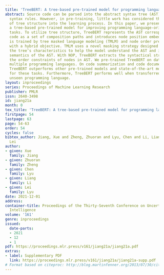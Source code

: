 ```yaml
---
title: 'TreeBERT: A tree-based pre-trained model for programming language'
abstract: Source code can be parsed into the abstract syntax tree (AST) based on defined
  syntax rules. However, in pre-training, little work has considered the incorporation
  of tree structure into the learning process. In this paper, we present TreeBERT,
  a tree-based pre-trained model for improving programming language-oriented generation
  tasks. To utilize tree structure, TreeBERT represents the AST corresponding to the
  code as a set of composition paths and introduces node position embedding. The model
  is trained by tree masked language modeling (TMLM) and node order prediction (NOP)
  with a hybrid objective. TMLM uses a novel masking strategy designed according to
  the tree’s characteristics to help the model understand the AST and infer the missing
  semantics of the AST. With NOP, TreeBERT extracts the syntactical structure by learning
  the order constraints of nodes in AST. We pre-trained TreeBERT on datasets covering
  multiple programming languages. On code summarization and code documentation tasks,
  TreeBERT outperforms other pre-trained models and state-of-the-art models designed
  for these tasks. Furthermore, TreeBERT performs well when transferred to the pre-trained
  unseen programming language.
layout: inproceedings
series: Proceedings of Machine Learning Research
publisher: PMLR
issn: 2640-3498
id: jiang21a
month: 0
tex_title: 'TreeBERT: A tree-based pre-trained model for programming language'
firstpage: 54
lastpage: 63
page: 54-63
order: 54
cycles: false
bibtex_author: Jiang, Xue and Zheng, Zhuoran and Lyu, Chen and Li, Liang and Lyu,
  Lei
author:
- given: Xue
  family: Jiang
- given: Zhuoran
  family: Zheng
- given: Chen
  family: Lyu
- given: Liang
  family: Li
- given: Lei
  family: Lyu
date: 2021-12-01
address:
container-title: Proceedings of the Thirty-Seventh Conference on Uncertainty in Artificial
  Intelligence
volume: '161'
genre: inproceedings
issued:
  date-parts:
  - 2021
  - 12
  - 1
pdf: https://proceedings.mlr.press/v161/jiang21a/jiang21a.pdf
extras:
- label: Supplementary PDF
  link: https://proceedings.mlr.press/v161/jiang21a/jiang21a-supp.pdf
# Format based on citeproc: http://blog.martinfenner.org/2013/07/30/citeproc-yaml-for-bibliographies/
---
```

